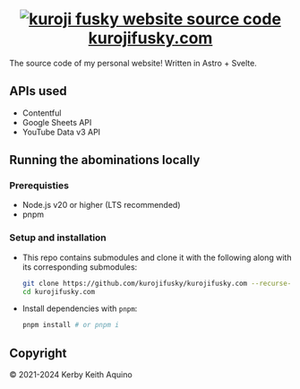<h1 align="center">
  <a href="https://kurojifusky.com">
    <img alt="kuroji fusky website source code" src="https://github.com/kuroji-fusky/kurojifusky.com/assets/94678583/e9d6cb23-7061-45f1-8a4f-b45b20617cb6">
  </a>
  <a href="https://kurojifusky.com">kurojifusky.com</a>
</h1>

The source code of my personal website! Written in Astro + Svelte.

## APIs used

- Contentful
- Google Sheets API
- YouTube Data v3 API

## Running the abominations locally

### Prerequisties

- Node.js v20 or higher (LTS recommended)
- pnpm

### Setup and installation

- This repo contains submodules and clone it with the following along with its corresponding submodules:

  ```bash
  git clone https://github.com/kurojifusky/kurojifusky.com --recurse-submodules
  cd kurojifusky.com
  ```

- Install dependencies with `pnpm`:

  ```bash
  pnpm install # or pnpm i
  ```

## Copyright

© 2021-2024 Kerby Keith Aquino
